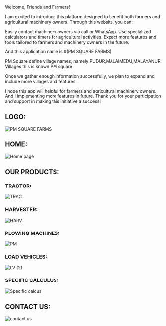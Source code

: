Welcome, Friends and Farmers!

I am excited to introduce this platform designed to benefit both farmers and agricultural machinery owners. Through this website, you can:

Easily contact machinery owners via call or WhatsApp.
Use specialized calculators and timers for agricultural activities.
Expect more features and tools tailored to farmers and machinery owners in the future.

And this application name is #(PM SQUARE FARMS)

PM Square define village names, namely PUDUR,MALAIMEDU,MALAYANUR Villages this is known PM square

Once we gather enough information successfully, we plan to expand and include more villages and features.

I hope this app will helpful for farmers and agricultural machinery owners. And I implementing more features in future.
Thank you for your participation and support in making this initiative a success!

## LOGO:
![PM SQUARE FARMS](https://github.com/user-attachments/assets/b588d1cd-8b1d-40c2-a7c0-7c9ecc39bc81)

## HOME:
![Home page](https://github.com/user-attachments/assets/75bd442c-a532-4fa3-b20d-84043751c82f)

## OUR PRODUCTS:

### TRACTOR:
![TRAC](https://github.com/user-attachments/assets/eae674e4-652d-4425-8a71-3bb00c742c9d)

### HARVESTER:
![HARV](https://github.com/user-attachments/assets/7ba2c8ba-53ec-49eb-a2c6-4c9a57c3645f)

### PLOWING MACHINES:
![PM](https://github.com/user-attachments/assets/1c4869a7-9458-482e-9cb8-23032f452473)

### LOAD VEHICLES:
![LV (2)](https://github.com/user-attachments/assets/d37583bd-8b96-4d43-8c18-aed4b343eadd)

### SPECIFIC CALCULUS:
![Specific calcus](https://github.com/user-attachments/assets/a8256c77-fcd2-44a5-a7e2-2166e7f6b59c)

## CONTACT US:
![contact us](https://github.com/user-attachments/assets/d237ef2e-277d-4b1d-84a7-ce8c7f4efc4f)






